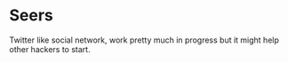 # Seers

Twitter like social network, work pretty much in progress but it might help other hackers to start.
